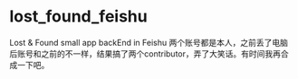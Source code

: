 # lost_found_feishu
Lost &amp; Found small app backEnd in Feishu
两个账号都是本人，之前丢了电脑后账号和之前的不一样，结果搞了两个contributor，弄了大笑话。有时间我再合成一下吧。

